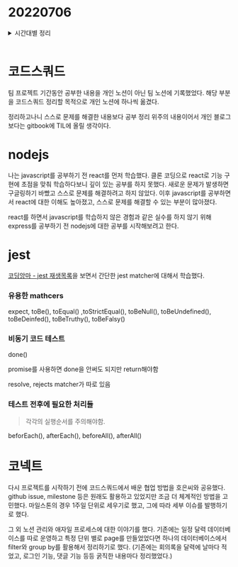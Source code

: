 # 20220706

<details>
<summary>시간대별 정리</summary>

### 아침

코드스쿼드 자료 정리 (gitbook에 업데이트)

- 생각보다 정리할 내용이 많지 않아서 놀람
- 내 머릿속에 있는 협업 관련 내용들을 어떻게 표현할 수 있을까

### 오전

nodejs 학습

- 특징 및 장단점 정리

### 오후

nodejs 학습

jest + typescript 환경 설정

### 저녁

jest 실습

코넥트

</details>
<br>

# 코드스쿼드

팀 프로젝트 기간동안 공부한 내용을 개인 노션이 아닌 팀 노션에 기록했었다. 해당 부분을 코드스쿼드 정리할 목적으로 개인 노션에 하나씩 옮겼다.

정리하고나니 스스로 문제를 해결한 내용보다 공부 정리 위주의 내용이어서 개인 블로그보다는 gitbook에 TIL에 올릴 생각이다.

# nodejs

나는 javascript를 공부하기 전 react를 먼저 학습했다. 클론 코딩으로 react로 기능 구현에 초점을 맞춰 학습하다보니 깊이 있는 공부를 하지 못했다. 새로운 문제가 발생하면 구글링하기 바빴고 스스로 문제를 해결하려고 하지 않았다. 이후 javascript를 공부하면서 react에 대한 이해도 높아졌고, 스스로 문제를 해결할 수 있는 부분이 많아졌다.

react를 하면서 javascript를 학습하지 않은 경험과 같은 실수를 하지 않기 위해 express를 공부하기 전 nodejs에 대한 공부를 시작해보려고 한다.

# jest

[코딩앙마 - jest 재생목록](https://www.youtube.com/watch?v=g4MdUjxA-S4&list=PLZKTXPmaJk8L1xCg_1cRjL5huINlP2JKt)을 보면서 간단한 jest matcher에 대해서 학습했다.

### 유용한 mathcers

expect, toBe(), toEqual() ,toStrictEqual(), toBeNull(), toBeUndefined(), toBeDeinfed(), toBeTruthy(), toBeFalsy()

### 비동기 코드 테스트

done()

promise를 사용하면 done을 안써도 되지만 return해야함

resolve, rejects matcher가 따로 있음

### 테스트 전후에 필요한 처리들

> 각각의 실행순서를 주의해야함.

beforEach(), afterEach(), beforeAll(), afterAll()

# 코넥트

다시 프로젝트를 시작하기 전에 코드스쿼드에서 배운 협업 방법을 호은씨와 공유했다. github issue, milestone 등은 원래도 활용하고 있었지만 조금 더 체계적인 방법을 고민했다. 마일스톤의 경우 1주일 단위로 세우기로 했고, 그에 따라 세부 이슈를 발행하기로 했다.

그 외 노션 관리와 애자일 프로세스에 대한 이야기를 했다. 기존에는 일정 달력 데이터베이스를 따로 운영하고 특정 단위 별로 page를 만들었었다면 하나의 데이터베이스에서 filter와 group by를 활용해서 정리하기로 했다. (기존에는 회의록을 달력에 날마다 적었고, 로그인 기능, 댓글 기능 등등 굵직한 내용마다 정리했었다.)
